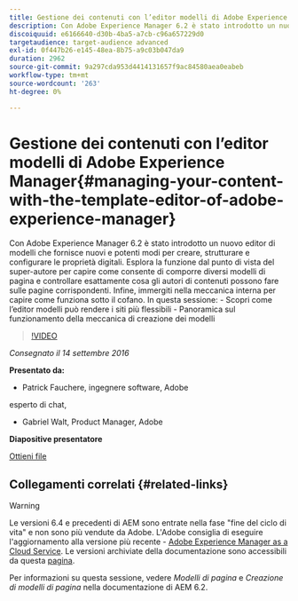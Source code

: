 ```yaml
---
title: Gestione dei contenuti con l’editor modelli di Adobe Experience Manager
description: Con Adobe Experience Manager 6.2 è stato introdotto un nuovo editor di modelli che fornisce nuovi e potenti modi per creare, strutturare e configurare le proprietà digitali. Esplora la funzione dal punto di vista del super-autore per capire come consente di comporre diversi modelli di pagina e controllare esattamente cosa gli autori di contenuti possono fare sulle pagine corrispondenti. Infine, immergiti nella meccanica interna per capire come funziona sotto il cofano.
discoiquuid: e6166640-d30b-4ba5-a7cb-c96a657229d0
targetaudience: target-audience advanced
exl-id: 0f447b26-e145-48ea-8b75-a9c03b047da9
duration: 2962
source-git-commit: 9a297cda953d4414131657f9ac84580aea0eabeb
workflow-type: tm+mt
source-wordcount: '263'
ht-degree: 0%

---
```


# Gestione dei contenuti con l’editor modelli di Adobe Experience Manager{#managing-your-content-with-the-template-editor-of-adobe-experience-manager}

Con Adobe Experience Manager 6.2 è stato introdotto un nuovo editor di modelli che fornisce nuovi e potenti modi per creare, strutturare e configurare le proprietà digitali. Esplora la funzione dal punto di vista del super-autore per capire come consente di comporre diversi modelli di pagina e controllare esattamente cosa gli autori di contenuti possono fare sulle pagine corrispondenti. Infine, immergiti nella meccanica interna per capire come funziona sotto il cofano. In questa sessione: - Scopri come l’editor modelli può rendere i siti più flessibili - Panoramica sul funzionamento della meccanica di creazione dei modelli

>[!VIDEO](https://video.tv.adobe.com/v/19300/?quality=9)

*Consegnato il 14 settembre 2016*

**Presentato da:**

* Patrick Fauchere, ingegnere software, Adobe

esperto di chat,

* Gabriel Walt, Product Manager, Adobe

**Diapositive presentatore**

[Ottieni file](assets/aem-gems-91416-template-editor.pdf)

## Collegamenti correlati {#related-links}

>[!WARNING]
>
>Le versioni 6.4 e precedenti di AEM sono entrate nella fase &quot;fine del ciclo di vita&quot; e non sono più vendute da Adobe.  L&#39;Adobe consiglia di eseguire l&#39;aggiornamento alla versione più recente - [Adobe Experience Manager as a Cloud Service](https://experienceleague.adobe.com/docs/experience-manager-cloud-service.html?lang=it).  Le versioni archiviate della documentazione sono accessibili da questa [pagina](https://experienceleague.adobe.com/docs/experience-manager-release-information/aem-release-updates/previous-updates/aem-previous-versions.html?lang=it).
>
>Per informazioni su questa sessione, vedere *Modelli di pagina* e *Creazione di modelli di pagina* nella documentazione di AEM 6.2.
